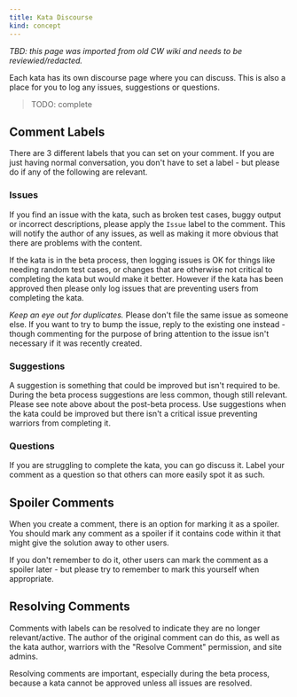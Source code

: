 ```yaml
---
title: Kata Discourse
kind: concept
---
```



_TBD: this page was imported from old CW wiki and needs to be reviewied/redacted._

Each kata has its own discourse page where you can discuss. This is also a place for you to log any issues, suggestions or questions.

> TODO: complete

## Comment Labels

There are 3 different labels that you can set on your comment. If you are just having normal conversation, you don't have to set a label - but please do if any of the following are relevant.

### Issues

If you find an issue with the kata, such as broken test cases, buggy output or incorrect descriptions, please apply the `Issue` label to the comment. This will notify the author of any issues, as well as making it more obvious that there are problems with the content.

If the kata is in the beta process, then logging issues is OK for things like needing random test cases, or changes that are otherwise not critical to completing the kata but would make it better. However if the kata has been approved then please only log issues that are preventing users from completing the kata.

_Keep an eye out for duplicates._ Please don't file the same issue as someone else. If you want to try to bump the issue, reply to the existing one instead - though commenting for the purpose of bring attention to the issue isn't necessary if it was recently created.

### Suggestions

A suggestion is something that could be improved but isn't required to be. During the beta process suggestions are less common, though still relevant. Please see note above about the post-beta process. Use suggestions when the kata could be improved but there isn't a critical issue preventing warriors from completing it.

### Questions

If you are struggling to complete the kata, you can go discuss it. Label your comment as a question so that others can more easily spot it as such.

## Spoiler Comments

When you create a comment, there is an option for marking it as a spoiler. You should mark any comment as a spoiler if it contains code within it that might give the solution away to other users.

If you don't remember to do it, other users can mark the comment as a spoiler later - but please try to remember to mark this yourself when appropriate.

## Resolving Comments

Comments with labels can be resolved to indicate they are no longer relevant/active. The author of the original comment can do this, as well as the kata author, warriors with the "Resolve Comment" permission, and site admins.

Resolving comments are important, especially during the beta process, because a kata cannot be approved unless all issues are resolved.
